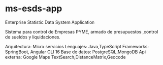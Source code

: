 # ms-esds-app
Enterprise Statistic Data System Application

Sistema para control de Empresas PYME, armado de presupuestos ,control de sueldos y liquidaciones.

Arquitectura: Micro servicios
Lenguajes: Java,TypeScript
Frameworks: SpringBoot, Angular CLI 16
Base de datos: PostgreSQL,MongoDB
Api externa: Google Maps TextSearch,DistanceMatrix,Geocode
